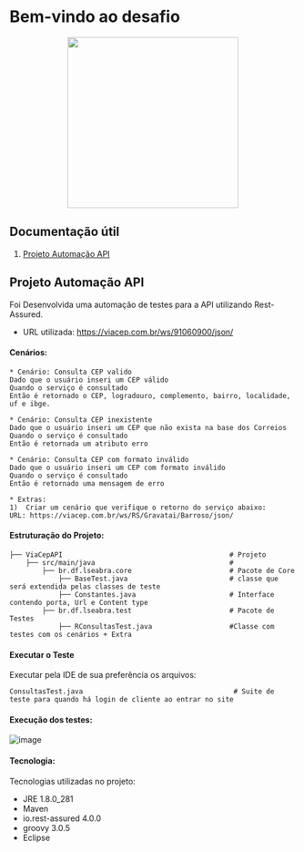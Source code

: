 # Bem-vindo ao desafio

<div align="center">
  <img src="https://www.sicredi.com.br/static/assets/novo/logo-cor.svg" width="300px"/>
</div>


## Documentação útil

1.  [Projeto Automação API](https://github.com/LuisFelipeSeabra/prova_sicredi_api/tree/master/ViaCepAPI)

## Projeto Automação API
Foi Desenvolvida uma automação de testes para a API utilizando Rest-Assured.
* URL utilizada: https://viacep.com.br/ws/91060900/json/ 

#### Cenários:
```
* Cenário: Consulta CEP valido
Dado que o usuário inseri um CEP válido
Quando o serviço é consultado
Então é retornado o CEP, logradouro, complemento, bairro, localidade, uf e ibge.

* Cenário: Consulta CEP inexistente
Dado que o usuário inseri um CEP que não exista na base dos Correios
Quando o serviço é consultado 
Então é retornada um atributo erro

* Cenário: Consulta CEP com formato inválido 
Dado que o usuário inseri um CEP com formato inválido
Quando o serviço é consultado 
Então é retornado uma mensagem de erro

* Extras:
1)	Criar um cenário que verifique o retorno do serviço abaixo:
URL: https://viacep.com.br/ws/RS/Gravatai/Barroso/json/
```


#### Estruturação do Projeto:
```
├── ViaCepAPI                                         # Projeto                                                                                          
    ├── src/main/java                                 #                                                                                                         
        ├── br.df.lseabra.core                        # Pacote de Core                                                                                        
            ├── BaseTest.java                         # classe que será extendida pelas classes de teste
            ├── Constantes.java                       # Interface contendo porta, Url e Content type
        ├── br.df.lseabra.test                        # Pacote de Testes
            ├── RConsultasTest.java                   #Classe com testes com os cenários + Extra

```

#### Executar o Teste
Executar pela IDE de sua preferência os arquivos: 
```
ConsultasTest.java                                     # Suite de teste para quando há login de cliente ao entrar no site
```

#### Execução dos testes:
![image](https://user-images.githubusercontent.com/49051123/116837944-d619d180-aba2-11eb-8859-4ab02126e08d.png)


#### Tecnologia:

Tecnologias utilizadas no projeto:
  * JRE 1.8.0_281
  * Maven
  * io.rest-assured 4.0.0 
  * groovy 3.0.5
  * Eclipse

